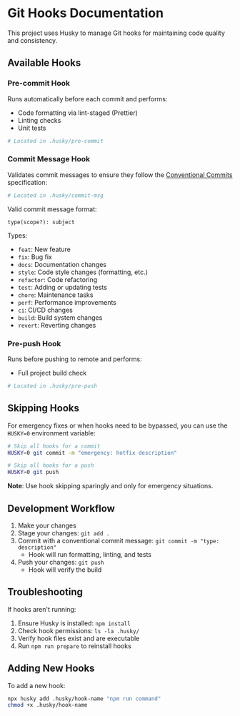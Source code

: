 # Git Hooks Documentation

This project uses Husky to manage Git hooks for maintaining code quality and consistency.

## Available Hooks

### Pre-commit Hook

Runs automatically before each commit and performs:

- Code formatting via lint-staged (Prettier)
- Linting checks
- Unit tests

```bash
# Located in .husky/pre-commit
```

### Commit Message Hook

Validates commit messages to ensure they follow the
[Conventional Commits](https://www.conventionalcommits.org/) specification:

```bash
# Located in .husky/commit-msg
```

Valid commit message format:

```
type(scope?): subject
```

Types:

- `feat`: New feature
- `fix`: Bug fix
- `docs`: Documentation changes
- `style`: Code style changes (formatting, etc.)
- `refactor`: Code refactoring
- `test`: Adding or updating tests
- `chore`: Maintenance tasks
- `perf`: Performance improvements
- `ci`: CI/CD changes
- `build`: Build system changes
- `revert`: Reverting changes

### Pre-push Hook

Runs before pushing to remote and performs:

- Full project build check

```bash
# Located in .husky/pre-push
```

## Skipping Hooks

For emergency fixes or when hooks need to be bypassed, you can use the `HUSKY=0` environment
variable:

```bash
# Skip all hooks for a commit
HUSKY=0 git commit -m "emergency: hotfix description"

# Skip all hooks for a push
HUSKY=0 git push
```

**Note**: Use hook skipping sparingly and only for emergency situations.

## Development Workflow

1. Make your changes
2. Stage your changes: `git add .`
3. Commit with a conventional commit message: `git commit -m "type: description"`
   - Hook will run formatting, linting, and tests
4. Push your changes: `git push`
   - Hook will verify the build

## Troubleshooting

If hooks aren't running:

1. Ensure Husky is installed: `npm install`
2. Check hook permissions: `ls -la .husky/`
3. Verify hook files exist and are executable
4. Run `npm run prepare` to reinstall hooks

## Adding New Hooks

To add a new hook:

```bash
npx husky add .husky/hook-name "npm run command"
chmod +x .husky/hook-name
```
